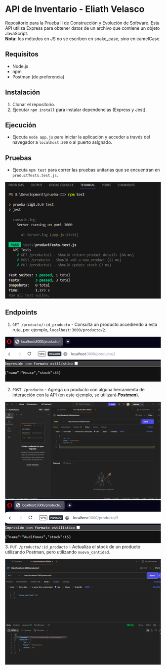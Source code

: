 # API de Inventario - Eliath Velasco
Repositorio para la Prueba II de Construcción y Evolución de Software.
Esta API utiliza Express para obtener datos de un archivo que contiene un objeto JavaScript.<br>
**Nota:** los métodos en JS no se escriben en snake_case, sino en camelCase.
## Requisitos
- Node.js
- npm
- Postman (de preferencia)
  
## Instalación
1. Clonar el repositorio.
2. Ejecutar `npm install` para instalar dependencias (Express y Jest).

## Ejecución
- Ejecuta `node app.js` para iniciar la aplicación y acceder a través del navegador a `localhost:300` o al puerto asignado.

## Pruebas
- Ejecuta `npm test` para correr las pruebas unitarias que se encuentran en `productTests.test.js`.

![alt text](/capturas/image.png)

## Endpoints
1. `GET /producto/:id_producto` - Consulta un producto accediendo a esta ruta, por ejemplo, `localhost:3000/producto/2`.

![alt text](/capturas/image-3.png)

2. `POST /producto` - Agrega un producto con alguna herramienta de interacción con la API (en este ejemplo, se utilizará ***Postman***).

![alt text](/capturas/image-1.png)
![alt text](/capturas/image-2.png)
3. `PUT /producto/:id_producto` - Actualiza el stock de un producto utilizando Postman, pero utilizando `nueva_cantidad`.

![alt text](/capturas/image-4.png)
